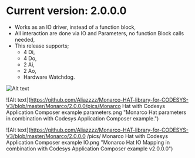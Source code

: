 # Current version: 2.0.0.0
- Works as an IO driver, instead of a function block,
- All interaction are done via IO and Parameters, no function Block calls needed,
- This release supports;
  * 4 Di,
  * 4 Do,
  * 2 Ai,
  * 2 Ao,
  * Hardware Watchdog.

![Alt text](https://github.com/Aliazzzz/Monarco-HAT-library-for-CODESYS-V3/blob/master/Monarco/2.0.0.0/pics/Monarco_HAT%20IO%20Mapping%202018-02-11_172304.png "Monarco IO Mapping v2.0.0.0")

![Alt text](https://github.com/Aliazzzz/Monarco-HAT-library-for-CODESYS-V3/blob/master/Monarco/2.0.0.0/pics/Monarco Hat with Codesys Application Composer example parameters.png "Monarco Hat parameters in combination with Codesys Application Composer example.")

![Alt text](https://github.com/Aliazzzz/Monarco-HAT-library-for-CODESYS-V3/blob/master/Monarco/2.0.0.0
/pics/ 	Monarco Hat with Codesys Application Composer example IO.png "Monarco Hat IO Mapping in combination with Codesys Application Composer example v2.0.0.0")
